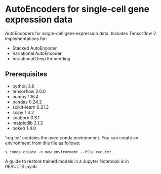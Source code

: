 # AutoEncoders for single-cell gene expression data

AutoEncoders for single-cell gene expression data. Includes Tensorflow 2 implementations for:
- Stacked AutoEncoder
- Variational AutoEncoder
- Variational Deep Embedding

## Prerequisites
- python 3.6
- tensorflow 2.0.0
- numpy 1.16.4
- pandas 0.24.2
- scikit-learn 0.21.3
- scipy 1.3.2
- seaborn 0.8.1
- matplotlib 3.1.2
- bokeh 1.4.0

'req.txt' contains the used conda environment.
You can create an environment from this file as follows:
```console
$ conda create -n new environment --file req.txt
```
A guide to restore trained models in a Jupyter Notebook is in RESULTS.ipynb
